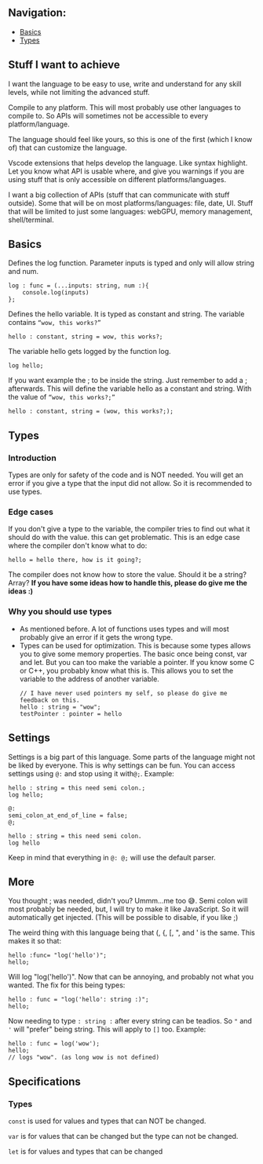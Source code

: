 ## Navigation:
* [Basics](#Basics)
* [Types](#Types)

## Stuff I want to achieve
I want the language to be easy to use, write and understand for any skill levels, while not limiting the advanced stuff.

Compile to any platform. This will most probably use other languages to compile to. So APIs will sometimes not be accessible to every platform/language. 

The language should feel like yours, so this is one of the first (which I know of) that can customize the language.

Vscode extensions that helps develop the language. Like syntax highlight. Let you know what API is usable where, and give you warnings if you are using stuff that is only accessible on different platforms/languages.

I want a big collection of APIs (stuff that can communicate with stuff outside).
Some that will be on most platforms/languages: file, date, UI.
Stuff that will be limited to just some languages: webGPU, memory management, shell/terminal.

## Basics
Defines the log function. Parameter inputs is typed and only will allow string and num. 
```
log : func = (...inputs: string, num :){
    console.log(inputs)
};
```

Defines the hello variable. It is typed as constant and string. The variable contains `“wow, this works?”`
```
hello : constant, string = wow, this works?;
```

The variable hello gets logged by the function log.
```
log hello;
```

If you want example the ; to be inside the string. Just remember to add a ; afterwards. This will define the variable hello as a constant and string. With the value of `“wow, this works?;”`
```
hello : constant, string = (wow, this works?;);
```

## Types

### Introduction
Types are only for safety of the code and is NOT needed. You will get an error if you give a type that the input did not allow. So it is recommended to use types.

### Edge cases
If you don't give a type to the variable, the compiler tries to find out what it should do with the value. this can get problematic.
This is an edge case where the compiler don't know what to do:
```
hello = hello there, how is it going?;
```
The compiler does not know how to store the value. Should it be a string? Array?
**If you have some ideas how to handle this, please do give me the ideas :)**

### Why you should use types
* As mentioned before. A lot of functions uses types and will most probably give an error if it gets the wrong type.
* Types can be used for optimization. This is because some types allows you to give some memory properties. The basic once being const, var and let. But you can too make the variable a pointer. If you know some C or C++, you probably know what this is. This allows you to set the variable to the address of another variable.
  ```
  // I have never used pointers my self, so please do give me feedback on this.
  hello : string = "wow";
  testPointer : pointer = hello
  ```

## Settings 
Settings is a big part of this language. Some parts of the language might not be liked by everyone. This is why settings can be fun. You can access settings using `@:` and stop using it with`@;`.
Example:
```
hello : string = this need semi colon.;
log hello;

@:
semi_colon_at_end_of_line = false;
@;

hello : string = this need semi colon.
log hello
```
Keep in mind that everything in `@: @;` will use the default parser.

## More

You thought ; was needed, didn't you? Ummm...me too 😅. Semi colon will most probably be needed, but, I will try to make it like JavaScript. So it will automatically get injected. (This will be possible to disable, if you like ;)

The weird thing with this language being that (, {, [, ", and ' is the same. This makes it so that:
```
hello :func= "log('hello')";
hello;
```
Will log "log('hello')". Now that can be annoying, and probably not what you wanted. The fix for this being types:
```
hello : func = "log('hello': string :)";
hello;
```
Now needing to type `: string :` after every string can be teadios. So `"` and `'` will "prefer" being string. This will apply to `[]` too.
Example:
```
hello : func = log('wow');
hello;
// logs "wow". (as long wow is not defined)
```


## Specifications

### Types

`const` is used for values and types that can NOT be changed.

`var` is for values that can be changed but the type can not be changed.

`let` is for values and types that can be changed



